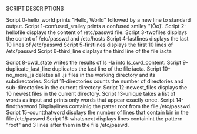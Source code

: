 SCRIPT DESCRIPTIONS

Script 0-hello_world prints "Hello, World" followed by a new line to standard output.
Script 1-confused_smiley prints a confused smiley "(Ôo)'.
Script 2-hellofile displays the content of /etc/passwd file.
Script 3-twofiles displays the contnt of /etc/passwd and /etc/hosts
Script 4-lastlines displays the last 10 lines of /etc/passwd
Script 5-firstlines displays the first 10 lines of /etc/passwd
Script 6-third_line displays the third line of the file iacta

Script 8-cwd_state writes the results of ls -la into ls_cwd_content.
Script 9-duplicate_last_line duplicates the last line of the file iacta.
Script 10-no_more_js deletes all .js files in the working directory and its subdirectories.
Script 11-directories counts the number of directories and sub-directories in the current directory.
Script 12-newest_files displays the 10 newest files in the current directory.
Script 13-unique takes a list of words as input and prints only words that appear exactly once.
Script 14-findthatword Displaylines containig the patter root from the file /etc/passwd.
Script 15-countthatword displays the number of lines that contain bin in the file /etc/passwd
Script 16-whatsnext displays lines containint the pattern "root" and 3 lines after them in the file /etc/paswd.






